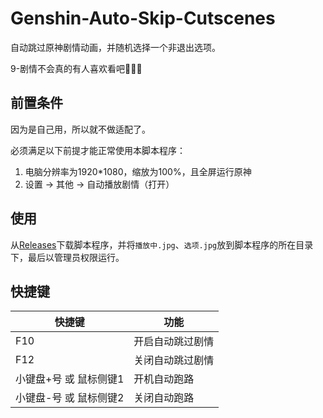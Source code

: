 # Genshin-Auto-Skip-Cutscenes

自动跳过原神剧情动画，并随机选择一个非退出选项。

9-剧情不会真的有人喜欢看吧🥰🥰🥰

## 前置条件

因为是自己用，所以就不做适配了。

必须满足以下前提才能正常使用本脚本程序：

1. 电脑分辨率为1920*1080，缩放为100%，且全屏运行原神
2. 设置 -> 其他 -> 自动播放剧情（打开）

## 使用

从[Releases](https://github.com/iyzyi/Genshin-Auto-Skip-Cutscenes/releases/)下载脚本程序，并将`播放中.jpg`、`选项.jpg`放到脚本程序的所在目录下，最后以管理员权限运行。

## 快捷键

|快捷键|功能|
|-|-|
|F10|开启自动跳过剧情|
|F12|关闭自动跳过剧情
|小键盘+号 或 鼠标侧键1|开机自动跑路|
|小键盘-号 或 鼠标侧键2|关闭自动跑路|
